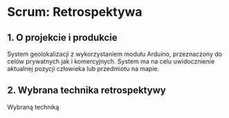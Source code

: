 # Scrum: Retrospektywa

## 1. O projekcie i produkcie

System geolokalizacji z wykorzystaniem modułu Arduino, przeznaczony do celów prywatnych jak i komercyjnych. System ma na celu uwidocznienie aktualnej pozycji człowieka lub przedmiotu na mapie.

## 2. Wybrana technika retrospektywy

Wybraną techniką
<!--stackedit_data:
eyJoaXN0b3J5IjpbMTUzNjE0NDEyLC0xMTg0NjI1NzA3XX0=
-->